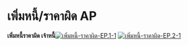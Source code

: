 # เพิ่มหนี้/ราคาผิด AP

  **เพิ่มหนี้ราคาผิด เจ้าหนี้**[![เพิ่มหนี้-ราคาผิด-EP.1-1](/images/เพิ่มหนี้-ราคาผิด-EP.1-1.jpg)](/images/เพิ่มหนี้-ราคาผิด-EP.1-1.jpg)
    [![เพิ่มหนี้-ราคาผิด-EP.2-1](/images/เพิ่มหนี้-ราคาผิด-EP.2-1.jpg)](/images/เพิ่มหนี้-ราคาผิด-EP.2-1.jpg)

